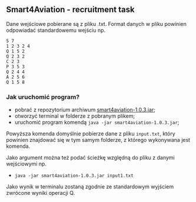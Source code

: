 ## Smart4Aviation - recruitment task

Dane wejściowe pobierane są z pliku .txt. Format danych w pliku powinien 
odpowiadać standardowemu wejściu np.

```
5 7
1 2 3 2 4
Q 1 5 2
Q 2 3 2
C 2 3
P 3 5 3
Q 2 4 4
A 2 5 6
Q 1 5 8
```

### Jak uruchomić program?

- pobrać z repozytorium archiwum [smart4aviation-1.0.3.jar](smart4aviation-1.0.3.jar);
- otworzyć terminal w folderze z pobranym plikem;
- uruchomić program komendą ``java -jar smart4aviation-1.0.3.jar``;

Powyższa komenda domyślnie pobierze dane z pliku ``input.txt``, który powinien znajdować się w tym samym 
folderze, z którego wykonywana jest komenda.

Jako argument można też podać ścieżkę względną do pliku z danymi wejściowymi np.

- ``java -jar smart4aviation-1.0.3.jar input1.txt``

Jako wynik w terminalu zostaną zgodnie ze standardowym wyjściem zwrócone wyniki operacji Q.